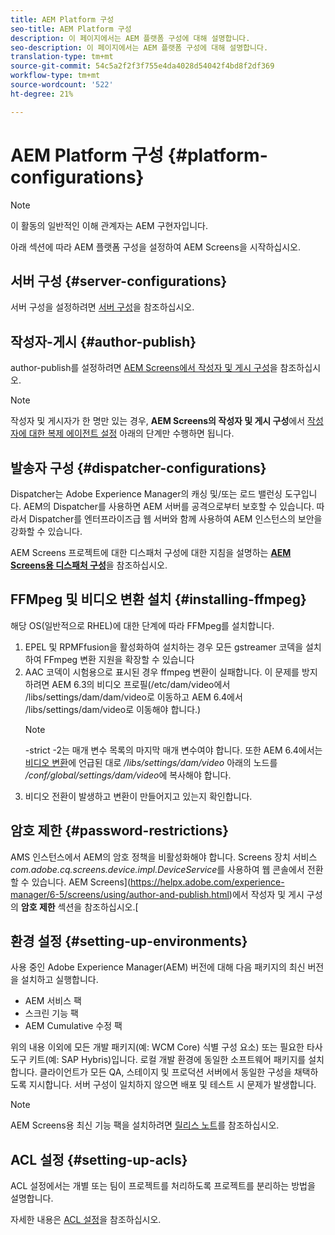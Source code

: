 ```yaml
---
title: AEM Platform 구성
seo-title: AEM Platform 구성
description: 이 페이지에서는 AEM 플랫폼 구성에 대해 설명합니다.
seo-description: 이 페이지에서는 AEM 플랫폼 구성에 대해 설명합니다.
translation-type: tm+mt
source-git-commit: 54c5a2f2f3f755e4da4028d54042f4bd8f2df369
workflow-type: tm+mt
source-wordcount: '522'
ht-degree: 21%

---
```


# AEM Platform 구성  {#platform-configurations}

>[!NOTE]
>
>이 활동의 일반적인 이해 관계자는 AEM 구현자입니다.

아래 섹션에 따라 AEM 플랫폼 구성을 설정하여 AEM Screens을 시작하십시오.

## 서버 구성 {#server-configurations}

서버 구성을 설정하려면 [서버 구성](https://helpx.adobe.com/experience-manager/6-5/screens/using/configuring-screens-introduction.html#ServerConfiguration)을 참조하십시오.

## 작성자-게시 {#author-publish}

author-publish를 설정하려면 [AEM Screens에서 작성자 및 게시 구성](https://helpx.adobe.com/kr/experience-manager/6-5/screens/using/author-and-publish.html)을 참조하십시오.

>[!NOTE]
>
>작성자 및 게시자가 한 명만 있는 경우, **AEM Screens의 작성자 및 게시 구성**&#x200B;에서 [작성자에 대한 복제 에이전트 설정](https://helpx.adobe.com/experience-manager/6-5/screens/using/author-and-publish.html) 아래의 단계만 수행하면 됩니다.

## 발송자 구성 {#dispatcher-configurations}

Dispatcher는 Adobe Experience Manager의 캐싱 및/또는 로드 밸런싱 도구입니다. AEM의 Dispatcher를 사용하면 AEM 서버를 공격으로부터 보호할 수 있습니다. 따라서 Dispatcher를 엔터프라이즈급 웹 서버와 함께 사용하여 AEM 인스턴스의 보안을 강화할 수 있습니다.

AEM Screens 프로젝트에 대한 디스패처 구성에 대한 지침을 설명하는 **[AEM Screens용 디스패처 구성](https://helpx.adobe.com/experience-manager/6-5/screens/using/dispatcher-configurations-aem-screens.html)**&#x200B;을 참조하십시오.

## FFMpeg 및 비디오 변환 설치 {#installing-ffmpeg}

해당 OS(일반적으로 RHEL)에 대한 단계에 따라 FFMpeg를 설치합니다.

1. EPEL 및 RPMFfusion을 활성화하여 설치하는 경우 모든 gstreamer 코덱을 설치하여 FFmpeg 변환 지원을 확장할 수 있습니다
1. AAC 코덱이 시험용으로 표시된 경우 ffmpeg 변환이 실패합니다. 이 문제를 방지하려면 AEM 6.3의 비디오 프로필(/etc/dam/video에서 /libs/settings/dam/dam/video로 이동하고 AEM 6.4에서 /libs/settings/dam/video로 이동해야 합니다.)
   >[!NOTE]
   >
   > -strict -2는 매개 변수 목록의 마지막 매개 변수여야 합니다. 또한 AEM 6.4에서는 [비디오 변환](https://helpx.adobe.com/experience-manager/6-5/screens/using/generating-renditions.html)에 언급된 대로 */libs/settings/dam/video* 아래의 노드를 */conf/global/settings/dam/video*&#x200B;에 복사해야 합니다.
1. 비디오 전환이 발생하고 변환이 만들어지고 있는지 확인합니다.

## 암호 제한 {#password-restrictions}

AMS 인스턴스에서 AEM의 암호 정책을 비활성화해야 합니다. Screens 장치 서비스 *com.adobe.cq.screens.device.impl.DeviceService*를 사용하여 웹 콘솔에서 전환할 수 있습니다.
AEM Screens](https://helpx.adobe.com/experience-manager/6-5/screens/using/author-and-publish.html)에서 작성자 및 게시 구성의 **암호 제한** 섹션을 참조하십시오.[

## 환경 설정 {#setting-up-environments}

사용 중인 Adobe Experience Manager(AEM) 버전에 대해 다음 패키지의 최신 버전을 설치하고 실행합니다.

* AEM 서비스 팩
* 스크린 기능 팩
* AEM Cumulative 수정 팩

위의 내용 이외에 모든 개발 패키지(예: WCM Core) 식별
구성 요소) 또는 필요한 타사 도구 키트(예: SAP Hybris)입니다.
로컬 개발 환경에 동일한 소프트웨어 패키지를 설치합니다. 클라이언트가 모든 QA, 스테이지 및 프로덕션 서버에서 동일한 구성을 채택하도록 지시합니다. 서버 구성이 일치하지 않으면 배포 및 테스트 시 문제가 발생합니다.

>[!NOTE]
>
>AEM Screens용 최신 기능 팩을 설치하려면 [릴리스 노트](https://helpx.adobe.com/experience-manager/6-5/screens/user-guide.html?topic=/experience-manager/6-5/screens/morehelp/release-notes.ug.js)를 참조하십시오.

## ACL 설정 {#setting-up-acls}

ACL 설정에서는 개별 또는 팀이 프로젝트를 처리하도록 프로젝트를 분리하는 방법을 설명합니다.

자세한 내용은 [ACL 설정](https://helpx.adobe.com/experience-manager/6-5/screens/using/setting-up-acls.html)을 참조하십시오.
